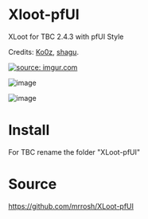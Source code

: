 # Xloot-pfUI


XLoot for TBC 2.4.3 with pfUI Style


Credits: <a href="https://github.com/Ko0z/Xloot">Ko0z</a>, <a href="https://github.com/shagu/pfUI">shagu</a>.

<a href="http://imgur.com/3ahNHHe"><img src="http://i.imgur.com/3ahNHHe.png" title="source: imgur.com" /></a>

![image](https://user-images.githubusercontent.com/47739411/227284508-6738afc9-64b3-41b2-8fb9-c90f274b5ebf.png)

![image](https://user-images.githubusercontent.com/47739411/227285954-dbffaa17-1c24-4893-91b6-5be1f003ce15.png)

# Install 

For TBC rename the folder "XLoot-pfUI"

# Source
https://github.com/mrrosh/XLoot-pfUI
